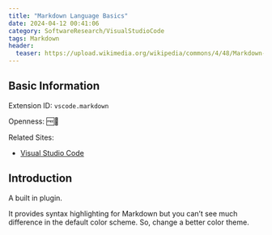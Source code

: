 ```yaml
---
title: "Markdown Language Basics"
date: 2024-04-12 00:41:06
category: SoftwareResearch/VisualStudioCode
tags: Markdown
header:
  teaser: https://upload.wikimedia.org/wikipedia/commons/4/48/Markdown-mark.svg
---
```


## Basic Information

Extension ID: `vscode.markdown`

Openness: 🆓📖

Related Sites:

* [Visual Studio Code](https://code.visualstudio.com/)

## Introduction

A built in plugin.

It provides syntax highlighting for Markdown but you can’t see much difference in the default color scheme. So, change a better color theme.

